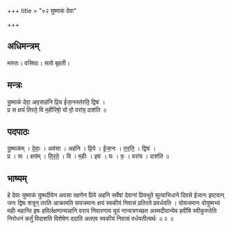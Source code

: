 +++
title = "०२ युष्माकं देवा"

+++
## अधिमन्त्रम्
मरुतः। वसिष्ठः। सतो बृहती।

## मन्त्रः
यु॒ष्माकं॑ देवा॒ अव॒साह॑नि प्रि॒य ई॑जा॒नस्त॑रति॒ द्विषः॑ ।  
प्र स क्षयं॑ तिरते॒ वि म॒हीरिषो॒ यो वो॒ वरा॑य॒ दाश॑ति ॥

## पदपाठः
यु॒ष्माक॑म् । दे॒वाः॒ । अव॑सा । अह॑नि । प्रि॒ये । ई॒जा॒नः । त॒र॒ति॒ । द्विषः॑ ।  
प्र । सः । क्षय॑म् । ति॒र॒ते॒ । वि । म॒हीः । इषः॑ । यः । वः॒ । वरा॑य । दाश॑ति ॥

## भाष्यम्
हे देवाः युष्माकं युष्मदीयेन अवसा रक्षणेन प्रिये अहनि सर्वेषां देवानां प्रियभूते सुत्याभिधाने दिवसे ईजानः इष्टवान् जनः द्विषः शत्रून् तरति आक्रामति सयजमानः क्षयं स्वकीयं निवासं प्रतिरते प्रवर्धयति । योयजमानः वोयुष्मभ्यं महीः महान्ति इषः हविर्लक्षणान्यन्नानि वराय निवारणाय यूयं नान्यत्रगच्छत अस्मदीयान्येव हवींषि स्वीकुरुतेति निरोधनं कर्तुं विदाशति विशेषेण ददाति अतएव स्वकीयं निवासं वर्धयतीत्यर्थः ॥ २ ॥